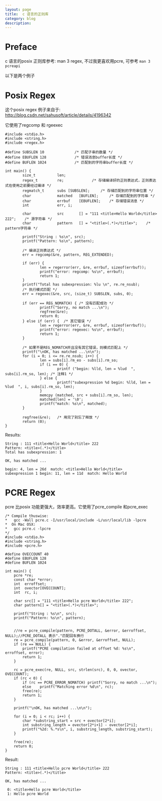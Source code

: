 ```yaml
---
layout: page
title:	c 语言的正则库
category: blog
description: 
---
```

# Preface

c 语言的posix 正则库参考: man 3 regex, 不过我更喜欢用pcre, 可参考 `man 3 pcreapi`

以下是两个例子

# Posix Regex
这个posix regex 例子来自于:  
http://blog.csdn.net/sahusoft/article/details/4196342

它使用了regcomp 和 rgeexec

	#include <stdio.h>
	#include <string.h>
	#include <regex.h>
	
	#define SUBSLEN 10              /* 匹配子串的数量 */
	#define EBUFLEN 128             /* 错误消息buffer长度 */
	#define BUFLEN 1024             /* 匹配到的字符串buffer长度 */

	int main() {
			size_t          len;
			regex_t         re;             /* 存储编译好的正则表达式，正则表达式在使用之前要经过编译 */
			regmatch_t      subs [SUBSLEN];     /* 存储匹配到的字符串位置 */
			char            matched   [BUFLEN];     /* 存储匹配到的字符串 */
			char            errbuf    [EBUFLEN];    /* 存储错误消息 */
			int             err, i;

			char            src       [] = "111 <title>Hello World</title> 222";    /* 源字符串 */
			char            pattern   [] = "<title>(.*)</title>";    /* pattern字符串 */

			printf("String : %s\n", src);
			printf("Pattern: %s\n", pattern);

			/* 编译正则表达式 */
			err = regcomp(&re, pattern, REG_EXTENDED);

			if (err) {
					len = regerror(err, &re, errbuf, sizeof(errbuf));
					printf("error: regcomp: %s\n", errbuf);
					return 1;
			}
			printf("Total has subexpression: %lu \n", re.re_nsub);
			/* 执行模式匹配 */
			err = regexec(&re, src, (size_t) SUBSLEN, subs, 0);

			if (err == REG_NOMATCH) { /* 没有匹配成功 */
					printf("Sorry, no match ...\n");
					regfree(&re);
					return 0;
			} else if (err) {  /* 其它错误 */
					len = regerror(err, &re, errbuf, sizeof(errbuf));
					printf("error: regexec: %s\n", errbuf);
					return 1;
			}

			/* 如果不是REG_NOMATCH并且没有其它错误，则模式匹配上 */
			printf("\nOK, has matched ...\n\n");
			for (i = 0; i <= re.re_nsub; i++) {
					len = subs[i].rm_eo - subs[i].rm_so;
					if (i == 0) {
							printf ("begin: %lld, len = %lud  ", subs[i].rm_so, len); /* 注释1 */
					} else {
							printf("subexpression %d begin: %lld, len = %lud  ", i, subs[i].rm_so, len); 
					}
					memcpy (matched, src + subs[i].rm_so, len);
					matched[len] = '\0';
					printf("match: %s\n", matched);
			}

			regfree(&re);   /* 用完了别忘了释放 */
			return (0);
	}

Results:

	String : 111 <title>Hello World</title> 222
	Pattern: <title>(.*)</title>
	Total has subexpression: 1

	OK, has matched ...

	begin: 4, len = 26d  match: <title>Hello World</title>
	subexpression 1 begin: 11, len = 11d  match: Hello World

# PCRE Regex
pcre 比posix 功能更强大，效率更高。它使用了pcre_compile 和pcre_exec

	/* Compile thuswise:    
	*   gcc -Wall pcre.c -I/usr/local/include -L/usr/local/lib -lpcre
	*  On Mac OSX:
	*  	gcc pcre.c -lpcre
	*/     
	#include <stdio.h>
	#include <string.h>
	#include <pcre.h> 
	                
	#define OVECCOUNT 40
	#define EBUFLEN 128            
	#define BUFLEN 1024           
	        
	int main() {               
		pcre *re; 
		const char *error;
		int  erroffset;
		int  ovector[OVECCOUNT];
		int  rc, i;
		
		char src[] = "111 <title>Hello pcre World</title> 222";
		char pattern[] = "<title>(.*)</title>";
				
		printf("String : %s\n", src);
		printf("Pattern: %s\n", pattern);
		

		//re = pcre_compile(pattern, PCRE_DOTALL, &error, &erroffset, NULL);//PCRE_DOTALL 表示"."匹配回车换行
		re = pcre_compile(pattern, 0, &error, &erroffset, NULL);
		if (re == NULL) {
			printf("PCRE compilation failed at offset %d: %s\n", erroffset, error);
			return 1;
		}

		rc = pcre_exec(re, NULL, src, strlen(src), 0, 0, ovector, OVECCOUNT);
		if (rc < 0) {
			if (rc == PCRE_ERROR_NOMATCH) printf("Sorry, no match ...\n");
			else    printf("Matching error %d\n", rc);
			free(re);
			return 1;
		}

		printf("\nOK, has matched ...\n\n");

		for (i = 0; i < rc; i++) {
			char *substring_start = src + ovector[2*i];
			int substring_length = ovector[2*i+1] - ovector[2*i];
			printf("%2d: %.*s\n", i, substring_length, substring_start);
		}

		free(re);
		return 0;
	}

Result:

	String : 111 <title>Hello pcre World</title> 222
	Pattern: <title>(.*)</title>

	OK, has matched ...

	 0: <title>Hello pcre World</title>
	 1: Hello pcre World
